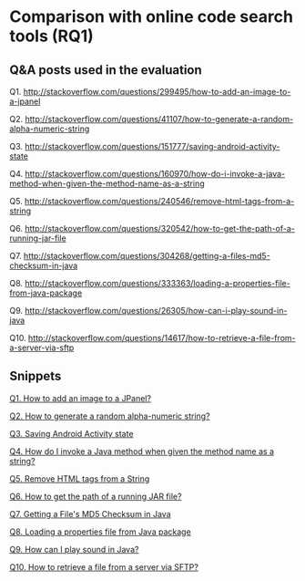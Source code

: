 # Comparison with online code search tools (RQ1)

## Q&A posts used in the evaluation

Q1. http://stackoverflow.com/questions/299495/how-to-add-an-image-to-a-jpanel

Q2. http://stackoverflow.com/questions/41107/how-to-generate-a-random-alpha-numeric-string

Q3. http://stackoverflow.com/questions/151777/saving-android-activity-state

Q4. http://stackoverflow.com/questions/160970/how-do-i-invoke-a-java-method-when-given-the-method-name-as-a-string

Q5. http://stackoverflow.com/questions/240546/remove-html-tags-from-a-string

Q6. http://stackoverflow.com/questions/320542/how-to-get-the-path-of-a-running-jar-file

Q7. http://stackoverflow.com/questions/304268/getting-a-files-md5-checksum-in-java

Q8. http://stackoverflow.com/questions/333363/loading-a-properties-file-from-java-package

Q9. http://stackoverflow.com/questions/26305/how-can-i-play-sound-in-java

Q10. http://stackoverflow.com/questions/14617/how-to-retrieve-a-file-from-a-server-via-sftp

## Snippets

[Q1. How to add an image to a JPanel?](/RQs/onlinequery/snippets/Q01_How_to_add_an_image_to_a_JPanel)

[Q2. How to generate a random alpha-numeric string?](/RQs/onlinequery/snippets/Q02_How_to_generate_a_random_alpha-numeric_string)

[Q3. Saving Android Activity state](/RQs/onlinequery/snippets/Q03_Saving_Android_Activity_state)

[Q4. How do I invoke a Java method when given the method name as a string?](/RQs/onlinequery/snippets/Q04_How_do_I_invoke_a_Java_method_when_given_the_method_name_as_a_string)

[Q5. Remove HTML tags from a String](/RQs/onlinequery/snippets/Q05_Remove_HTML_tags_from_a_String)

[Q6. How to get the path of a running JAR file?](/RQs/onlinequery/snippets/Q06_How_to_get_the_path_of_a_running_JAR_file)

[Q7. Getting a File's MD5 Checksum in Java](/RQs/onlinequery/snippets/Q07_Getting_a_File's_MD5_Checksum_in_Java)

[Q8. Loading a properties file from Java package](/RQs/onlinequery/snippets/Q08_Loading_a_properties_file_from_Java_package)

[Q9. How can I play sound in Java?](/RQs/onlinequery/snippets/Q09_How_can_I_play_sound_in_Java)

[Q10. How to retrieve a file from a server via SFTP?](/RQs/onlinequery/snippets/Q10_How_to_retrieve_a_file_from_a_server_via_SFTP)
